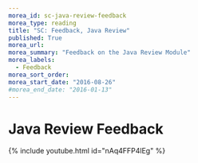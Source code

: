 ```yaml
---
morea_id: sc-java-review-feedback
morea_type: reading
title: "SC: Feedback, Java Review"
published: True
morea_url:
morea_summary: "Feedback on the Java Review Module"
morea_labels:
  - Feedback
morea_sort_order:
morea_start_date: "2016-08-26"
#morea_end_date: "2016-01-13"
---
```


# Java Review Feedback
{% include youtube.html id="nAq4FFP4lEg" %}

